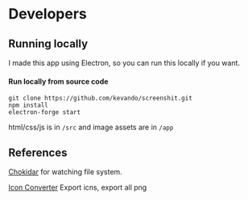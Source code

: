# Developers

## Running locally

I made this app using Electron, so you can run this locally if you want.


#### Run locally from source code


```
git clone https://github.com/kevando/screenshit.git
npm install
electron-forge start  
```

html/css/js is in `/src` and image assets are in `/app`


## References

[Chokidar](https://ourcodeworld.com/articles/read/160/watch-files-and-directories-with-electron-framework) for watching file system.


[Icon Converter](https://iconverticons.com/online) Export icns, export all png 
